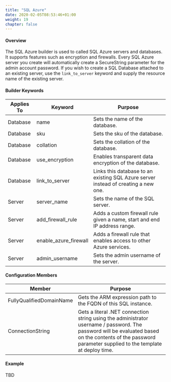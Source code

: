 ```yaml
---
title: "SQL Azure"
date: 2020-02-05T08:53:46+01:00
weight: 19
chapter: false
---
```


#### Overview
The SQL Azure builder is used to called SQL Azure servers and databases. It supports features such as encryption and firewalls. Every SQL Azure server you create will automatically create a SecureString parameter for the admin account password.
If you wish to create a SQL Database attached to an existing server, use the `link_to_server` keyword and supply the resource name of the existing server.

#### Builder Keywords
| Applies To | Keyword | Purpose |
|-|-|-|
| Database | name | Sets the name of the database. |
| Database | sku | Sets the sku of the database. |
| Database | collation | Sets the collation of the database. |
| Database | use_encryption | Enables transparent data encryption of the database. |
| Database | link_to_server | Links this database to an existing SQL Azure server instead of creating a new one. |
| Server | server_name | Sets the name of the SQL server. |
| Server | add_firewall_rule | Adds a custom firewall rule given a name, start and end IP address range. |
| Server | enable_azure_firewall | Adds a firewall rule that enables access to other Azure services. |
| Server | admin_username | Sets the admin username of the server. |

#### Configuration Members
| Member | Purpose |
|-|-|
| FullyQualifiedDomainName | Gets the ARM expression path to the FQDN of this SQL instance. |
| ConnectionString | Gets a literal .NET connection string using the administrator username / password. The password will be evaluated based on the contents of the password parameter supplied to the template at deploy time. |

#### Example
TBD